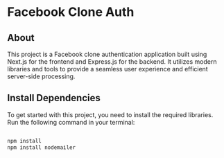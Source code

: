 # Facebook Clone Auth

## About
This project is a Facebook clone authentication application built using Next.js for the frontend and Express.js for the backend. It utilizes modern libraries and tools to provide a seamless user experience and efficient server-side processing.

## Install Dependencies

To get started with this project, you need to install the required libraries. Run the following command in your terminal:

```bash

npm install
npm install nodemailer

```
